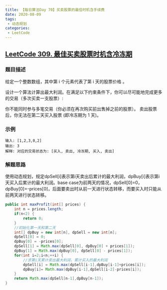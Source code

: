 ```yaml
---
title: 【每日算法Day 70】买卖股票的最佳时机含手续费
date: 2020-08-09
tags:
 - 动态规划
categories:
 - LeetCode
---
```


## [LeetCode 309. 最佳买卖股票时机含冷冻期](https://leetcode-cn.com/problems/best-time-to-buy-and-sell-stock-with-cooldown)
### 题目描述
给定一个整数数组，其中第 i 个元素代表了第 i 天的股票价格 。​

设计一个算法计算出最大利润。在满足以下约束条件下，你可以尽可能地完成更多的交易（多次买卖一支股票）:

你不能同时参与多笔交易（你必须在再次购买前出售掉之前的股票）。
卖出股票后，你无法在第二天买入股票 (即冷冻期为 1 天)。

### 示例
```
输入: [1,2,3,0,2]
输出: 3 
解释: 对应的交易状态为: [买入, 卖出, 冷冻期, 买入, 卖出]
```

### 解题思路
使用动态规划，规定dpSell[i]表示第i天卖出后累计的最大利润，dpBuy[i]表示第i天买入后累计的最大利润。base case为前两天的情况，dpSell[0]=0，dpBuy[0]=-prices[0]，后面要卖出时从前一天进行状态转移，而要买入时只能从前两天进行状态转移。

```java
public int maxProfit(int[] prices) {
    int n = prices.length;
    if(n<2) {
        return 0;
    }
    //初始化第一天和第二天
    int[] dpBuy = new int[n], dpSell = new int[n];
    dpSell[0] = 0;
    dpBuy[0] = -prices[0];
    dpSell[1] = Math.max(dpSell[0], dpBuy[0] + prices[1]);
    dpBuy[1] = Math.max(dpBuy[0], dpSell[0] - prices[1]);
    for(int i=2;i<n;++i) {
        //求第i天累计卖出最大利润，累计买入的最大利润
        dpSell[i] = Math.max(dpSell[i-1],dpBuy[i-1]+prices[i]);
        dpBuy[i]= Math.max(dpBuy[i-1],dpSell[i-2]-prices[i]);
    }
    return Math.max(dpSell[n-1],dpBuy[n-1]);
}
```